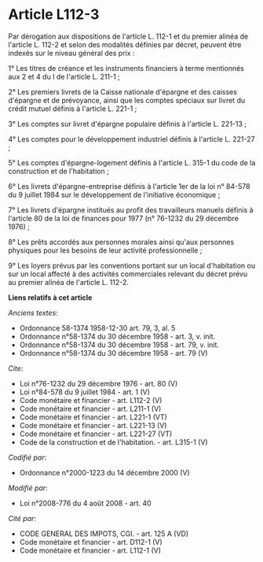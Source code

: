 # Article L112-3

Par dérogation aux dispositions de l'article L. 112-1 et du premier alinéa de l'article L. 112-2 et selon des modalités
définies par décret, peuvent être indexés sur le niveau général des prix : 

1° Les titres de créance et les instruments financiers à terme mentionnés aux 2 et 4 du I de l'article L. 211-1 ; 

2° Les premiers livrets de la Caisse nationale d'épargne et des caisses d'épargne et de prévoyance, ainsi que les comptes
spéciaux sur livret du crédit mutuel définis à l'article L. 221-1 ; 

3° Les comptes sur livret d'épargne populaire définis à l'article L. 221-13 ; 

4° Les comptes pour le développement industriel définis à l'article L. 221-27 ; 

5° Les comptes d'épargne-logement définis à l'article L. 315-1 du code de la construction et de l'habitation ; 

6° Les livrets d'épargne-entreprise définis à l'article 1er de la loi n° 84-578 du 9 juillet 1984 sur le développement de
l'initiative économique ; 

7° Les livrets d'épargne institués au profit des travailleurs manuels définis à l'article 80 de la loi de finances pour 1977
(n° 76-1232 du 29 décembre 1976) ; 

8° Les prêts accordés aux personnes morales ainsi qu'aux personnes physiques pour les besoins de leur activité
professionnelle ; 

9° Les loyers prévus par les conventions portant sur un local d'habitation ou sur un local affecté à des activités
commerciales relevant du décret prévu au premier alinéa de l'article L. 112-2.

**Liens relatifs à cet article**

_Anciens textes_:

  - Ordonnance 58-1374 1958-12-30 art. 79, 3, al. 5
  - Ordonnance n°58-1374 du 30 décembre 1958 - art. 3, v. init.
  - Ordonnance n°58-1374 du 30 décembre 1958 - art. 79, v. init.
  - Ordonnance n°58-1374 du 30 décembre 1958 - art. 79 (V)

_Cite_:

  - Loi n°76-1232 du 29 décembre 1976 - art. 80 (V)
  - Loi n°84-578 du 9 juillet 1984 - art. 1 (V)
  - Code monétaire et financier - art. L112-2 (V)
  - Code monétaire et financier - art. L211-1 (V)
  - Code monétaire et financier - art. L221-1 (VT)
  - Code monétaire et financier - art. L221-13 (V)
  - Code monétaire et financier - art. L221-27 (VT)
  - Code de la construction et de l'habitation. - art. L315-1 (V)

_Codifié par_:

  - Ordonnance n°2000-1223 du 14 décembre 2000 (V)

_Modifié par_:

  - Loi n°2008-776 du 4 août 2008 - art. 40

_Cité par_:

  - CODE GENERAL DES IMPOTS, CGI. - art. 125 A (VD)
  - Code monétaire et financier - art. D112-1 (V)
  - Code monétaire et financier - art. L112-1 (V)
